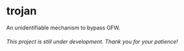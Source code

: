 # trojan

An unidentifiable mechanism to bypass GFW.

###### This project is still under development. Thank you for your patience!
